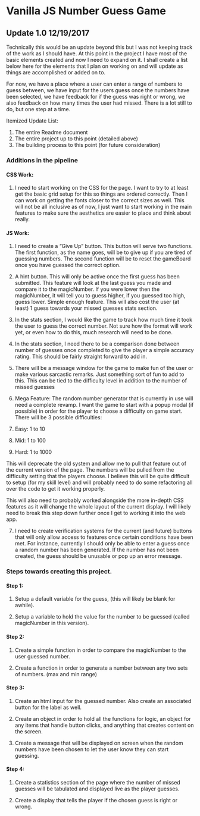 # Vanilla JS Number Guess Game

## Update 1.0 12/19/2017
Technically this would be an update beyond this but I was not keeping track of the work as I should have. At this point in the project I have most of the basic elements created and now I need to expand on it. I shall create a list below here for the elements that I plan on working on and will update as things are accomplished or added on to.

For now, we have a place where a user can enter a range of numbers to guess between, we have input for the users guess once the numbers have been selected, we have feedback for if the guess was right or wrong, we also feedback on how many times the user had missed. There is a lot still to do, but one step at a time.

Itemized Update List:
1. The entire Readme document
2. The entire project up to this point (detailed above)
3. The building process to this point (for future consideration)



### Additions in the pipeline

#### CSS Work:
1. I need to start working on the CSS for the page. I want to try to at least get the basic grid setup for this so things are ordered correctly. Then I can work on getting the fonts closer to the correct sizes as well. This will not be all inclusive as of now, I just want to start working in the main features to make sure the aesthetics are easier to place and think about really.

#### JS Work:
1. I need to create a “Give Up” button. This button will serve two functions. The first function, as the name goes, will be to give up if you are tired of guessing numbers. The second function will be to reset the gameBoard once you have guessed the correct option.

2. A hint button. This will only be active once the first guess has been submitted. This feature will look at the last guess you made and compare it to the magicNumber. If you were lower then the magicNumber, it will tell you to guess higher, if you guessed too high, guess lower. Simple enough feature. This will also cost the user (at least) 1 guess towards your missed guesses stats section.

3. In the stats section, I would like the game to track how much time it took the user to guess the correct number. Not sure how the format will work yet, or even how to do this, much research will need to be done.

4. In the stats section, I need there to be a comparison done between number of guesses once completed to give the player a simple accuracy rating. This should be fairly straight forward to add in.

5. There will be a message window for the game to make fun of the user or make various sarcastic remarks. Just something sort of fun to add to this. This can be tied to the difficulty level in addition to the number of missed guesses

6. Mega Feature: The random number generator that is currently in use will need a complete revamp. I want the game to start with a popup modal (if possible) in order for the player to choose a difficulty on game start. There will be 3 possible difficulties:
  1. Easy: 1 to 10
  2. Mid: 1 to 100
  3. Hard: 1 to 1000

  This will deprecate the old system and allow me to pull that feature out of the current version of the page. The numbers will be 
  pulled from the difficulty setting that the players choose. I believe this will be quite difficult to setup (for my skill level) and 
  will probably need to do some refactoring all over the code to get it working properly.

This will also need to probably worked alongside the more in-depth CSS features as it will change the whole layout of the current display. I will likely need to break this step down further once I get to working it into the web app.

7. I need to create verification systems for the current (and future) buttons that will only allow access to features once certain conditions have been met. For instance, currently I should only be able to enter a guess once a random number has been generated. If the number has not been created, the guess should be unusable or pop up an error message.


### Steps towards creating this project.

#### Step 1:
1. Setup a default variable for the guess, (this will likely be blank for awhile).

2. Setup a variable to hold the value for the number to be guessed (called magicNumber in this version).


#### Step 2:
1. Create a simple function in order to compare the magicNumber to the user guessed number.

2. Create a function in order to generate a number between any two sets of numbers. (max and min range)


#### Step 3:
1. Create an html input for the guessed number. Also create an associated button for the label as well.

2. Create an object in order to hold all the functions for logic, an object for any items that handle button clicks, and anything that creates content on the screen.

3. Create a message that will be displayed on screen when the random numbers have been chosen to let the user know they can start guessing.

#### Step 4:
1. Create a statistics section of the page where the number of missed guesses will be tabulated and displayed live as the player guesses.

2. Create a display that tells the player if the chosen guess is right or wrong.
